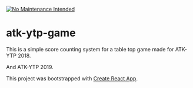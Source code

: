 [![No Maintenance Intended](https://unmaintained.tech/badge.svg)](https://unmaintained.tech/)

# atk-ytp-game
This is a simple score counting system for a table top game made for ATK-YTP 2018.

And ATK-YTP 2019.

This project was bootstrapped with [Create React App](https://github.com/facebookincubator/create-react-app).
